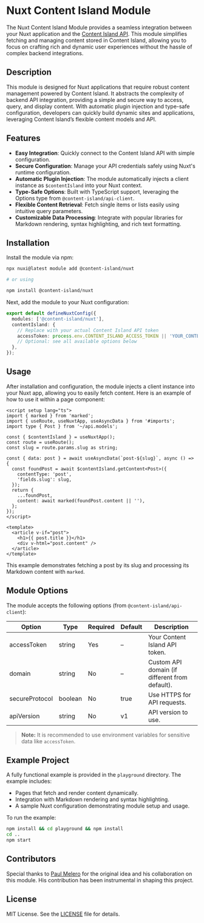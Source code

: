 # Nuxt Content Island Module

The Nuxt Content Island Module provides a seamless integration between your Nuxt application and the [Content Island API](https://contentisland.net/). This module simplifies fetching and managing content stored in Content Island, allowing you to focus on crafting rich and dynamic user experiences without the hassle of complex backend integrations.

## Description

This module is designed for Nuxt applications that require robust content management powered by Content Island. It abstracts the complexity of backend API integration, providing a simple and secure way to access, query, and display content. With automatic plugin injection and type-safe configuration, developers can quickly build dynamic sites and applications, leveraging Content Island’s flexible content models and API.

## Features

- **Easy Integration**: Quickly connect to the Content Island API with simple configuration.
- **Secure Configuration**: Manage your API credentials safely using Nuxt's runtime configuration.
- **Automatic Plugin Injection**: The module automatically injects a client instance as `$contentIsland` into your Nuxt context.
- **Type-Safe Options**: Built with TypeScript support, leveraging the Options type from `@content-island/api-client`.
- **Flexible Content Retrieval**: Fetch single items or lists easily using intuitive query parameters.
- **Customizable Data Processing**: Integrate with popular libraries for Markdown rendering, syntax highlighting, and rich text formatting.

## Installation

Install the module via npm:

```sh
npx nuxi@latest module add @content-island/nuxt

# or using

npm install @content-island/nuxt
```

Next, add the module to your Nuxt configuration:

```ts
export default defineNuxtConfig({
  modules: ['@content-island/nuxt'],
  contentIsland: {
    // Replace with your actual Content Island API token
    accessToken: process.env.CONTENT_ISLAND_ACCESS_TOKEN || 'YOUR_CONTENT_ISLAND_ACCESS_TOKEN',
    // Optional: see all available options below
  },
});
```

## Usage

After installation and configuration, the module injects a client instance into your Nuxt app, allowing you to easily fetch content. Here is an example of how to use it within a page component:

```vue
<script setup lang="ts">
import { marked } from 'marked';
import { useRoute, useNuxtApp, useAsyncData } from '#imports';
import type { Post } from '~/api.models';

const { $contentIsland } = useNuxtApp();
const route = useRoute();
const slug = route.params.slug as string;

const { data: post } = await useAsyncData(`post-${slug}`, async () => {
  const foundPost = await $contentIsland.getContent<Post>({
    contentType: 'post',
    'fields.slug': slug,
  });
  return {
    ...foundPost,
    content: await marked(foundPost.content || ''),
  };
});
</script>

<template>
  <article v-if="post">
    <h1>{{ post.title }}</h1>
    <div v-html="post.content" />
  </article>
</template>
```

This example demonstrates fetching a post by its slug and processing its Markdown content with `marked`.

## Module Options

The module accepts the following options (from `@content-island/api-client`):

| Option         | Type    | Required | Default | Description                                    |
| -------------- | ------- | -------- | ------- | ---------------------------------------------- |
| accessToken    | string  | Yes      | –       | Your Content Island API token.                 |
| domain         | string  | No       | –       | Custom API domain (if different from default). |
| secureProtocol | boolean | No       | true    | Use HTTPS for API requests.                    |
| apiVersion     | string  | No       | v1      | API version to use.                            |

> **Note:** It is recommended to use environment variables for sensitive data like `accessToken`.

## Example Project

A fully functional example is provided in the `playground` directory. The example includes:

- Pages that fetch and render content dynamically.
- Integration with Markdown rendering and syntax highlighting.
- A sample Nuxt configuration demonstrating module setup and usage.

To run the example:

```sh
npm install && cd playground && npm install
cd ..
npm start
```

## Contributors

Special thanks to [Paul Melero](https://github.com/paulmelero) for the original idea and his collaboration on this module. His contribution has been instrumental in shaping this project.

## License

MIT License. See the [LICENSE](LICENSE) file for details.
